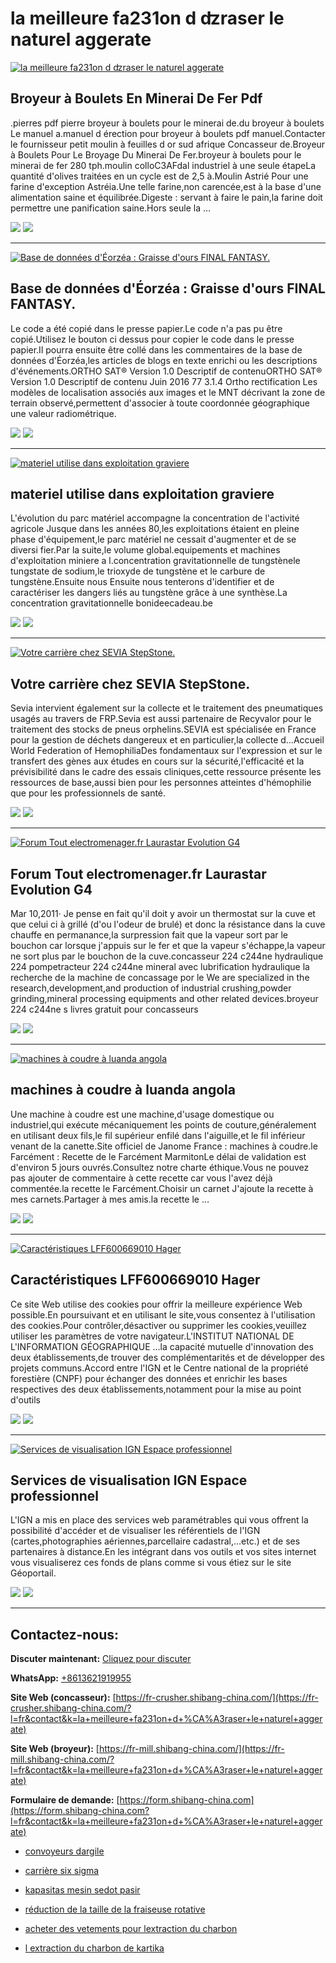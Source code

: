 # la meilleure fa231on d ʣraser le naturel aggerate

<a href="https://swt.shibang-china.com/?l=fr&img&k=la+meilleure+fa231on+d+%CA%A3raser+le+naturel+aggerate" target="_blank">![la meilleure fa231on d ʣraser le naturel aggerate](http://static.shibang-china.com/all-800x300/757.jpg)</a>

## Broyeur à Boulets En Minerai De Fer Pdf
.pierres pdf pierre broyeur à boulets pour le minerai de.du broyeur à boulets Le manuel a.manuel d érection pour broyeur à boulets pdf manuel.Contacter le fournisseur petit moulin à feuilles d or sud afrique Concasseur de.Broyeur à Boulets Pour Le Broyage Du Minerai De Fer.broyeur à boulets pour le minerai de fer 280 tph.moulin colloC3AFdal industriel à une seule étapeLa quantité d'olives traitées en un cycle est de 2,5 à.Moulin Astrié Pour une farine d'exception Astréia.Une telle farine,non carencée,est à la base d'une alimentation saine et équilibrée.Digeste : servant à faire le pain,la farine doit permettre une panification saine.Hors seule la …


<a href="https://whatsapp.shibangsoft.com/WhatsApp.php" target="_blank" title="WhatsApp">![](http://static.shibang-china.com/icon/whatsapp.png)</a> <a href="https://swt.shibang-china.com/?l=fr&icon&k=la+meilleure+fa231on+d+%CA%A3raser+le+naturel+aggerate" target="_blank">![](http://static.shibang-china.com/icon/chat-fr.png)</a>

---

<a href="https://swt.shibang-china.com/?l=fr&img&k=la+meilleure+fa231on+d+%CA%A3raser+le+naturel+aggerate" target="_blank">![Base de données d'Éorzéa : Graisse d'ours FINAL FANTASY.](http://static.shibang-china.com/all-800x300/226.jpg)</a>

## Base de données d'Éorzéa : Graisse d'ours FINAL FANTASY.
Le code a été copié dans le presse papier.Le code n'a pas pu être copié.Utilisez le bouton ci dessus pour copier le code dans le presse papier.Il pourra ensuite être collé dans les commentaires de la base de données d'Éorzéa,les articles de blogs en texte enrichi ou les descriptions d'événements.ORTHO SAT® Version 1.0 Descriptif de contenuORTHO SAT® Version 1.0 Descriptif de contenu Juin 2016 77 3.1.4 Ortho rectification Les modèles de localisation associés aux images et le MNT décrivant la zone de terrain observé,permettent d'associer à toute coordonnée géographique une valeur radiométrique.


<a href="https://whatsapp.shibangsoft.com/WhatsApp.php" target="_blank" title="WhatsApp">![](http://static.shibang-china.com/icon/whatsapp.png)</a> <a href="https://swt.shibang-china.com/?l=fr&icon&k=la+meilleure+fa231on+d+%CA%A3raser+le+naturel+aggerate" target="_blank">![](http://static.shibang-china.com/icon/chat-fr.png)</a>

---

<a href="https://swt.shibang-china.com/?l=fr&img&k=la+meilleure+fa231on+d+%CA%A3raser+le+naturel+aggerate" target="_blank">![materiel utilise dans exploitation graviere](http://static.shibang-china.com/all-800x300/909.jpg)</a>

## materiel utilise dans exploitation graviere
L'évolution du parc matériel accompagne la concentration de l'activité agricole Jusque dans les années 80,les exploitations étaient en pleine phase d'équipement,le parc matériel ne cessait d'augmenter et de se diversi fier.Par la suite,le volume global.equipements et machines d'exploitation miniere a l.concentration gravitationnelle de tungstènele tungstate de sodium,le trioxyde de tungstène et le carbure de tungstène.Ensuite nous Ensuite nous tenterons d'identifier et de caractériser les dangers liés au tungstène grâce à une synthèse.La concentration gravitationnelle bonideecadeau.be


<a href="https://whatsapp.shibangsoft.com/WhatsApp.php" target="_blank" title="WhatsApp">![](http://static.shibang-china.com/icon/whatsapp.png)</a> <a href="https://swt.shibang-china.com/?l=fr&icon&k=la+meilleure+fa231on+d+%CA%A3raser+le+naturel+aggerate" target="_blank">![](http://static.shibang-china.com/icon/chat-fr.png)</a>

---

<a href="https://swt.shibang-china.com/?l=fr&img&k=la+meilleure+fa231on+d+%CA%A3raser+le+naturel+aggerate" target="_blank">![Votre carrière chez SEVIA StepStone.](http://static.shibang-china.com/all-800x300/1296.jpg)</a>

## Votre carrière chez SEVIA StepStone.
Sevia intervient également sur la collecte et le traitement des pneumatiques usagés au travers de FRP.Sevia est aussi partenaire de Recyvalor pour le traitement des stocks de pneus orphelins.SEVIA est spécialisée en France pour la gestion de déchets dangereux et en particulier,la collecte d…Accueil World Federation of HemophiliaDes fondamentaux sur l'expression et sur le transfert des gènes aux études en cours sur la sécurité,l'efficacité et la prévisibilité dans le cadre des essais cliniques,cette ressource présente les ressources de base,aussi bien pour les personnes atteintes d'hémophilie que pour les professionnels de santé.


<a href="https://whatsapp.shibangsoft.com/WhatsApp.php" target="_blank" title="WhatsApp">![](http://static.shibang-china.com/icon/whatsapp.png)</a> <a href="https://swt.shibang-china.com/?l=fr&icon&k=la+meilleure+fa231on+d+%CA%A3raser+le+naturel+aggerate" target="_blank">![](http://static.shibang-china.com/icon/chat-fr.png)</a>

---

<a href="https://swt.shibang-china.com/?l=fr&img&k=la+meilleure+fa231on+d+%CA%A3raser+le+naturel+aggerate" target="_blank">![Forum Tout electromenager.fr Laurastar Evolution G4](http://static.shibang-china.com/all-800x300/1437.jpg)</a>

## Forum Tout electromenager.fr Laurastar Evolution G4
Mar 10,2011· Je pense en fait qu'il doit y avoir un thermostat sur la cuve et que celui ci à grillé (d'ou l'odeur de brulé) et donc la résistance dans la cuve chauffe en permanance,la surpression fait que la vapeur sort par le bouchon car lorsque j'appuis sur le fer et que la vapeur s'échappe,la vapeur ne sort plus par le bouchon de la cuve.concasseur 224 c244ne hydraulique 224 pompetracteur 224 c244ne mineral avec lubrification hydraulique la recherche de la machine de concassage por le We are specialized in the research,development,and production of industrial crushing,powder grinding,mineral processing equipments and other related devices.broyeur 224 c244ne s livres gratuit pour concasseurs


<a href="https://whatsapp.shibangsoft.com/WhatsApp.php" target="_blank" title="WhatsApp">![](http://static.shibang-china.com/icon/whatsapp.png)</a> <a href="https://swt.shibang-china.com/?l=fr&icon&k=la+meilleure+fa231on+d+%CA%A3raser+le+naturel+aggerate" target="_blank">![](http://static.shibang-china.com/icon/chat-fr.png)</a>

---

<a href="https://swt.shibang-china.com/?l=fr&img&k=la+meilleure+fa231on+d+%CA%A3raser+le+naturel+aggerate" target="_blank">![machines à coudre à luanda angola](http://static.shibang-china.com/all-800x300/686.jpg)</a>

## machines à coudre à luanda angola
Une machine à coudre est une machine,d'usage domestique ou industriel,qui exécute mécaniquement les points de couture,généralement en utilisant deux fils,le fil supérieur enfilé dans l'aiguille,et le fil inférieur venant de la canette.Site officiel de Janome France : machines à coudre.le Farcément : Recette de le Farcément MarmitonLe délai de validation est d'environ 5 jours ouvrés.Consultez notre charte éthique.Vous ne pouvez pas ajouter de commentaire à cette recette car vous l'avez déjà commentée.la recette le Farcément.Choisir un carnet J'ajoute la recette à mes carnets.Partager à mes amis.la recette le …


<a href="https://whatsapp.shibangsoft.com/WhatsApp.php" target="_blank" title="WhatsApp">![](http://static.shibang-china.com/icon/whatsapp.png)</a> <a href="https://swt.shibang-china.com/?l=fr&icon&k=la+meilleure+fa231on+d+%CA%A3raser+le+naturel+aggerate" target="_blank">![](http://static.shibang-china.com/icon/chat-fr.png)</a>

---

<a href="https://swt.shibang-china.com/?l=fr&img&k=la+meilleure+fa231on+d+%CA%A3raser+le+naturel+aggerate" target="_blank">![Caractéristiques LFF600669010 Hager](http://static.shibang-china.com/all-800x300/450.jpg)</a>

## Caractéristiques LFF600669010 Hager
Ce site Web utilise des cookies pour offrir la meilleure expérience Web possible.En poursuivant et en utilisant le site,vous consentez à l'utilisation des cookies.Pour contrôler,désactiver ou supprimer les cookies,veuillez utiliser les paramètres de votre navigateur.L'INSTITUT NATIONAL DE L'INFORMATION GÉOGRAPHIQUE …la capacité mutuelle d'innovation des deux établissements,de trouver des complémentarités et de développer des projets communs.Accord entre l'IGN et le Centre national de la propriété forestière (CNPF) pour échanger des données et enrichir les bases respectives des deux établissements,notamment pour la mise au point d'outils


<a href="https://whatsapp.shibangsoft.com/WhatsApp.php" target="_blank" title="WhatsApp">![](http://static.shibang-china.com/icon/whatsapp.png)</a> <a href="https://swt.shibang-china.com/?l=fr&icon&k=la+meilleure+fa231on+d+%CA%A3raser+le+naturel+aggerate" target="_blank">![](http://static.shibang-china.com/icon/chat-fr.png)</a>

---

<a href="https://swt.shibang-china.com/?l=fr&img&k=la+meilleure+fa231on+d+%CA%A3raser+le+naturel+aggerate" target="_blank">![Services de visualisation IGN Espace professionnel](http://static.shibang-china.com/all-800x300/931.jpg)</a>

## Services de visualisation IGN Espace professionnel
L'IGN a mis en place des services web paramétrables qui vous offrent la possibilité d'accéder et de visualiser les référentiels de l'IGN (cartes,photographies aériennes,parcellaire cadastral,…etc.) et de ses partenaires à distance.En les intégrant dans vos outils et vos sites internet vous visualiserez ces fonds de plans comme si vous étiez sur le site Géoportail.

<a href="https://whatsapp.shibangsoft.com/WhatsApp.php" target="_blank" title="WhatsApp">![](http://static.shibang-china.com/icon/whatsapp.png)</a> <a href="https://swt.shibang-china.com/?l=fr&icon&k=la+meilleure+fa231on+d+%CA%A3raser+le+naturel+aggerate" target="_blank">![](http://static.shibang-china.com/icon/chat-fr.png)</a>

---
## Contactez-nous:

**Discuter maintenant:** [Cliquez pour discuter](https://swt.shibang-china.com?l=fr&contact&k=la+meilleure+fa231on+d+%CA%A3raser+le+naturel+aggerate)

**WhatsApp:**  [+8613621919955](https://whatsapp.shibangsoft.com/WhatsApp.php)

**Site Web (concasseur):** [https://fr-crusher.shibang-china.com/](https://fr-crusher.shibang-china.com/?l=fr&contact&k=la+meilleure+fa231on+d+%CA%A3raser+le+naturel+aggerate)

**Site Web (broyeur):** [https://fr-mill.shibang-china.com/](https://fr-mill.shibang-china.com/?l=fr&contact&k=la+meilleure+fa231on+d+%CA%A3raser+le+naturel+aggerate)

**Formulaire de demande:** [https://form.shibang-china.com](https://form.shibang-china.com?l=fr&contact&k=la+meilleure+fa231on+d+%CA%A3raser+le+naturel+aggerate)

* [convoyeurs dargile](../38/convoyeurs%20dargile.md)

* [carrière six sigma](../34/carri%C3%A8re%20six%20sigma.md)

* [kapasitas mesin sedot pasir](../35/kapasitas%20mesin%20sedot%20pasir.md)

* [réduction de la taille de la fraiseuse rotative](../26/r%C3%A9duction%20de%20la%20taille%20de%20la%20fraiseuse%20rotative.md)

* [acheter des vetements pour lextraction du charbon](../37/acheter%20des%20vetements%20pour%20lextraction%20du%20charbon.md)

* [l extraction du charbon de kartika](../31/l%20extraction%20du%20charbon%20de%20kartika.md)